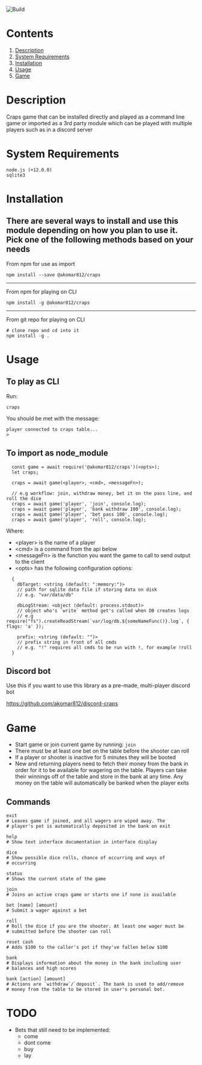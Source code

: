 ![Build](https://github.com/akomar812/craps/actions/workflows/npm-publish.yml/badge.svg)

# Contents

1. [Description](#Description)
1. [System Requirements](#System-Requirements)
1. [Installation](#Installation)
1. [Usage](#Usage)
1. [Game](#Game)

# Description
Craps game that can be installed directly and played as a command line game or imported
as a 3rd party module which can be played with multiple players such as in a discord server

# System Requirements
```
node.js (+12.0.0)
sqlite3
```

# Installation
There are several ways to install and use this module depending on how you plan to use it.
Pick one of the following methods based on your needs
---

From npm for use as import

```
npm install --save @akomar812/craps
```
---

From npm for playing on CLI

```
npm install -g @akomar812/craps
```
---

From git repo for playing on CLI

```
# clone repo and cd into it
npm install -g .
```

# Usage

## To play as CLI

Run:

```
craps
````

You should be met with the message:

```
player connected to craps table...
>
```

## To import as node_module

```
  const game = await require('@akomar812/craps')(<opts>);
  let craps;

  craps = await game(<player>, <cmd>, <messageFn>);

  // e.g workflow: join, withdraw money, bet it on the pass line, and roll the dice
  craps = await game('player', 'join', console.log);
  craps = await game('player', 'bank withdraw 100', console.log);
  craps = await game('player', 'bet pass 100', console.log);
  craps = await game('player', 'roll', console.log);
```

Where:
- \<player\>       is the name of a player
- \<cmd\>          is a command from the api below
- \<messageFn\>    is the function you want the game to call to send output to the client
- \<opts\>         has the following configuration options:
```
  {
    dbTarget: <string (default: ":memory:")>
    // path for sqlite data file if storing data on disk
    // e.g. "var/data/db"

    dbLogStream: <object (default: process.stdout)>
    // object who's `write` method get's called when DB creates logs
    // e.g require("fs").createReadStream(`var/log/db.${someNameFunc()}.log`, { flags: 'a' });

    prefix: <string (default: "")>
    // prefix string in front of all cmds
    // e.g. "!" requires all cmds to be run with !, for example !roll
  }
```

## Discord bot
Use this if you want to use this library as a pre-made, multi-player discord bot

https://github.com/akomar812/discord-craps

# Game
* Start game or join current game by running: `join`
* There must be at least one bet on the table before the shooter can roll
* If a player or shooter is inactive for 5 minutes they will be booted
* New and returning players need to fetch their money from the bank in order for it to be available
  for wagering on the table. Players can take their winnings off of the table and store in the bank
  at any time. Any money on the table will automatically be banked when the player exits

## Commands

```
exit
# Leaves game if joined, and all wagers are wiped away. The
# player's pot is automatically deposited in the bank on exit
```

```
help
# Show text interface documentation in interface display
```

```
dice
# Show possible dice rolls, chance of occurring and ways of
# occurring
```

```
status
# Shows the current state of the game
```

```
join
# Joins an active craps game or starts one if none is available
```

```
bet [name] [amount]
# Submit a wager against a bet
```

```
roll
# Roll the dice if you are the shooter. At least one wager must be
# submitted before the shooter can roll
```

```
reset cash
# Adds $100 to the caller's pot if they've fallen below $100
```

```
bank
# Displays information about the money in the bank including user
# balances and high scores
```

```
bank [action] [amount]
# Actions are `withdraw`/`deposit`. The bank is used to add/remove
# money from the table to be stored in user's personal bot.
```

# TODO
  - Bets that still need to be implemented:
    - come
    - dont come
    - buy
    - lay
